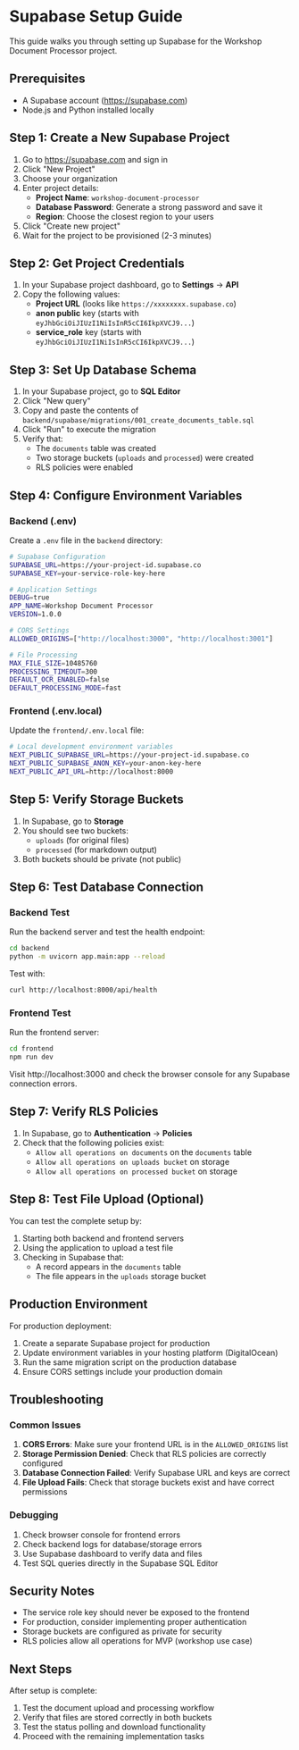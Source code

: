 # Supabase Setup Guide

This guide walks you through setting up Supabase for the Workshop Document Processor project.

## Prerequisites

- A Supabase account (https://supabase.com)
- Node.js and Python installed locally

## Step 1: Create a New Supabase Project

1. Go to https://supabase.com and sign in
2. Click "New Project"
3. Choose your organization
4. Enter project details:
   - **Project Name**: `workshop-document-processor`
   - **Database Password**: Generate a strong password and save it
   - **Region**: Choose the closest region to your users
5. Click "Create new project"
6. Wait for the project to be provisioned (2-3 minutes)

## Step 2: Get Project Credentials

1. In your Supabase project dashboard, go to **Settings** → **API**
2. Copy the following values:
   - **Project URL** (looks like `https://xxxxxxxx.supabase.co`)
   - **anon public** key (starts with `eyJhbGciOiJIUzI1NiIsInR5cCI6IkpXVCJ9...`)
   - **service_role** key (starts with `eyJhbGciOiJIUzI1NiIsInR5cCI6IkpXVCJ9...`)

## Step 3: Set Up Database Schema

1. In your Supabase project, go to **SQL Editor**
2. Click "New query"
3. Copy and paste the contents of `backend/supabase/migrations/001_create_documents_table.sql`
4. Click "Run" to execute the migration
5. Verify that:
   - The `documents` table was created
   - Two storage buckets (`uploads` and `processed`) were created
   - RLS policies were enabled

## Step 4: Configure Environment Variables

### Backend (.env)

Create a `.env` file in the `backend` directory:

```bash
# Supabase Configuration
SUPABASE_URL=https://your-project-id.supabase.co
SUPABASE_KEY=your-service-role-key-here

# Application Settings
DEBUG=true
APP_NAME=Workshop Document Processor
VERSION=1.0.0

# CORS Settings
ALLOWED_ORIGINS=["http://localhost:3000", "http://localhost:3001"]

# File Processing
MAX_FILE_SIZE=10485760
PROCESSING_TIMEOUT=300
DEFAULT_OCR_ENABLED=false
DEFAULT_PROCESSING_MODE=fast
```

### Frontend (.env.local)

Update the `frontend/.env.local` file:

```bash
# Local development environment variables
NEXT_PUBLIC_SUPABASE_URL=https://your-project-id.supabase.co
NEXT_PUBLIC_SUPABASE_ANON_KEY=your-anon-key-here
NEXT_PUBLIC_API_URL=http://localhost:8000
```

## Step 5: Verify Storage Buckets

1. In Supabase, go to **Storage**
2. You should see two buckets:
   - `uploads` (for original files)
   - `processed` (for markdown output)
3. Both buckets should be private (not public)

## Step 6: Test Database Connection

### Backend Test

Run the backend server and test the health endpoint:

```bash
cd backend
python -m uvicorn app.main:app --reload
```

Test with:
```bash
curl http://localhost:8000/api/health
```

### Frontend Test

Run the frontend server:

```bash
cd frontend
npm run dev
```

Visit http://localhost:3000 and check the browser console for any Supabase connection errors.

## Step 7: Verify RLS Policies

1. In Supabase, go to **Authentication** → **Policies**
2. Check that the following policies exist:
   - `Allow all operations on documents` on the `documents` table
   - `Allow all operations on uploads bucket` on storage
   - `Allow all operations on processed bucket` on storage

## Step 8: Test File Upload (Optional)

You can test the complete setup by:

1. Starting both backend and frontend servers
2. Using the application to upload a test file
3. Checking in Supabase that:
   - A record appears in the `documents` table
   - The file appears in the `uploads` storage bucket

## Production Environment

For production deployment:

1. Create a separate Supabase project for production
2. Update environment variables in your hosting platform (DigitalOcean)
3. Run the same migration script on the production database
4. Ensure CORS settings include your production domain

## Troubleshooting

### Common Issues

1. **CORS Errors**: Make sure your frontend URL is in the `ALLOWED_ORIGINS` list
2. **Storage Permission Denied**: Check that RLS policies are correctly configured
3. **Database Connection Failed**: Verify Supabase URL and keys are correct
4. **File Upload Fails**: Check that storage buckets exist and have correct permissions

### Debugging

1. Check browser console for frontend errors
2. Check backend logs for database/storage errors
3. Use Supabase dashboard to verify data and files
4. Test SQL queries directly in the Supabase SQL Editor

## Security Notes

- The service role key should never be exposed to the frontend
- For production, consider implementing proper authentication
- Storage buckets are configured as private for security
- RLS policies allow all operations for MVP (workshop use case)

## Next Steps

After setup is complete:

1. Test the document upload and processing workflow
2. Verify that files are stored correctly in both buckets
3. Test the status polling and download functionality
4. Proceed with the remaining implementation tasks